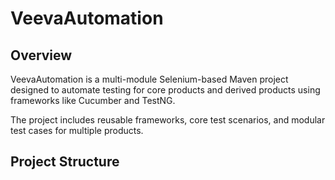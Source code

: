 # VeevaAutomation

## Overview
VeevaAutomation is a multi-module Selenium-based Maven project designed to automate testing for core products and derived products using frameworks like Cucumber and TestNG.

The project includes reusable frameworks, core test scenarios, and modular test cases for multiple products.

## Project Structure
